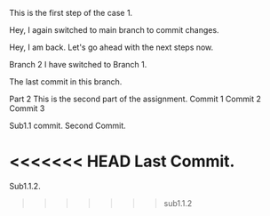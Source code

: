 This is the first step of the case 1.

Hey, I again switched to main branch to commit changes.

Hey, I am back. Let's go ahead with the next steps now.

Branch 2
I have switched to Branch 1.

The last commit in this branch.


Part 2
This is the second part of the assignment. 
Commit 1
Commit 2 
Commit 3

Sub1.1 commit.
Second Commit.

<<<<<<< HEAD
Last Commit.
=======
Sub1.1.2.
>>>>>>> sub1.1.2
